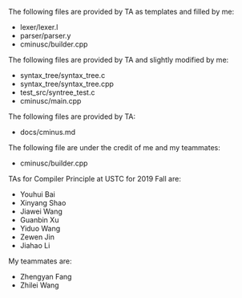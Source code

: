 The following files are provided by TA as templates and filled by me:

- lexer/lexer.l
- parser/parser.y
- cminusc/builder.cpp

The following files are provided by TA and slightly modified by me:

- syntax_tree/syntax_tree.c
- syntax_tree/syntax_tree.cpp
- test_src/syntree_test.c
- cminusc/main.cpp

The following files are provided by TA:

- docs/cminus.md

The following file are under the credit of me and my teammates:

- cminusc/builder.cpp

TAs for Compiler Principle at USTC for 2019 Fall are:

- Youhui Bai
- Xinyang Shao
- Jiawei Wang
- Guanbin Xu
- Yiduo Wang
- Zewen Jin
- Jiahao Li

My teammates are:

- Zhengyan Fang
- Zhilei Wang